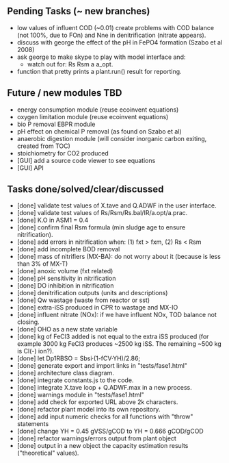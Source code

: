 ## Pending Tasks (~ new branches)
  - low values of influent COD (~0.01) create problems with COD balance (not 100%, due to FOn) and Nne in denitrification (nitrate appears).
  - discuss with george the effect of the pH in FePO4 formation (Szabo et al 2008)
  - ask george to make skype to play with model interface and:
    - watch out for: Rs Rsm a a_opt.
  - function that pretty prints a plant.run() result for reporting.

## Future / new modules TBD
  - energy consumption module (reuse ecoinvent equations)
  - oxygen limitation module (reuse ecoinvent equations)
  - bio P removal EBPR module
  - pH effect on chemical P removal (as found on Szabo et al)
  - anaerobic digestion module (will consider inorganic carbon exiting, created
    from TOC)
  - stoichiometry for CO2 produced
  - [GUI] add a source code viewer to see equations
  - [GUI] API

## Tasks done/solved/clear/discussed
  - [done] validate test values of X.tave and Q.ADWF in the user interface.
  - [done] validate test values of Rs/Rsm/Rs.bal/IR/a.opt/a.prac.
  - [done] K.O in ASM1 = 0.4
  - [done] confirm final Rsm formula (min sludge age to ensure nitrification).
  - [done] add errors in nitrification when: (1) fxt > fxm, (2) Rs < Rsm
  - [done] add incomplete BOD removal
  - [done] mass of nitrifiers (MX-BA): do not worry about it (because is less than 3% of MX-T)
  - [done] anoxic volume (fxt related)
  - [done] pH sensitivity in nitrification
  - [done] DO inhibition in nitrification
  - [done] denitrification outputs (units and descriptions)
  - [done] Qw wastage (waste from reactor or sst)
  - [done] extra-iSS produced in CPR to wastage and MX-IO
  - [done] influent nitrate (NOx): if we have influent NOx, TOD balance not closing.
  - [done] OHO as a new state variable
  - [done] kg of FeCl3 added is not equal to the extra iSS produced (for
    example 3000 kg FeCl3 produces ~2500 kg iSS. The remaining ~500 kg is Cl(-) ion?).
  - [done] let Dp1RBSO = Sbsi·(1-fCV·YH)/2.86;
  - [done] generate export and import links in "tests/fase1.html"
  - [done] architecture class diagram.
  - [done] integrate constants.js to the code.
  - [done] integrate X.tave loop + Q.ADWF.max in a new process.
  - [done] warnings module in "tests/fase1.html"
  - [done] add check for exported URL above 2k characters.
  - [done] refactor plant model into its own repository.
  - [done] add input numeric checks for all functions with "throw" statements
  - [done] change YH = 0.45 gVSS/gCOD to YH = 0.666 gCOD/gCOD
  - [done] refactor warnings/errors output from plant object
  - [done] output in a new object the capacity estimation results ("theoretical" values).
